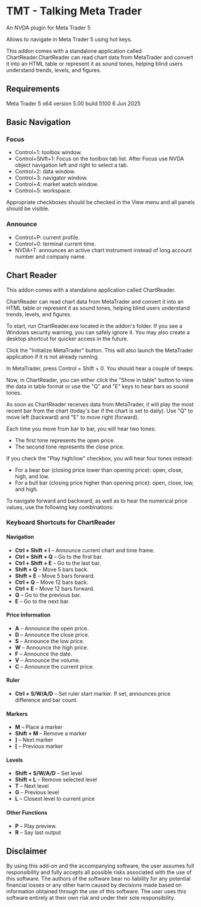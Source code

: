 # TMT - Talking Meta Trader

An NVDA plugin for Meta Trader 5

Allows to navigate in Meta Trader 5 using hot keys.

This addon comes with a standalone application called ChartReader.ChartReader can read chart data from MetaTrader and convert it into an HTML table or represent it as sound tones, helping blind users understand trends, levels, and figures.

## Requirements

 Meta Trader 5 x64 version 5.00 build 5100 6 Jun 2025
 
## Basic Navigation

### Focus

* Control+1: toolbox window.
* Control+Shift+1: Focus on the toolbox tab list. After Focus use NVDA object navigation left and right to select a tab.
* Control+2: data window.
* Control+3: navigator window.
* Control+4: market watch window.
* Control+5: workspace.

Appropriate checkboxes should be checked in the View menu and all panels should be visible.

### Announce

* Control+P: current profile.
* Control+0: terminal current time.
* NVDA+T: announces an active chart instrument instead of long account number and company name.

## Chart Reader

This addon comes with a standalone application called ChartReader.

ChartReader can read chart data from MetaTrader and convert it into an HTML table or represent it as sound tones, helping blind users understand trends, levels, and figures.

To start, run ChartReader.exe located in the addon's folder. If you see a Windows security warning, you can safely ignore it. You may also create a desktop shortcut for quicker access in the future.

Click the "Initialize MetaTrader" button. This will also launch the MetaTrader application if it is not already running.

In MetaTrader, press Control + Shift + 0. You should hear a couple of beeps.

Now, in ChartReader, you can either click the "Show in table" button to view the data in table format or use the "Q" and "E" keys to hear bars as sound tones.

As soon as ChartReader receives data from MetaTrader, it will play the most recent bar from the chart (today's bar if the chart is set to daily). Use "Q" to move left (backward) and "E" to move right (forward).

Each time you move from bar to bar, you will hear two tones:
* The first tone represents the open price.
* The second tone represents the close price.

If you check the "Play high/low" checkbox, you will hear four tones instead:
* For a bear bar (closing price lower than opening price): open, close, high, and low.
* For a bull bar (closing price higher than opening price): open, close, low, and high.

To navigate forward and backward, as well as to hear the numerical price values, use the following key combinations:

### Keyboard Shortcuts for ChartReader

#### Navigation

- **Ctrl + Shift + I** – Announce current chart and time frame.
- **Ctrl + Shift + Q** – Go to the first bar.
- **Ctrl + Shift + E** – Go to the last bar.
- **Shift + Q** – Move 5 bars back.
- **Shift + E** – Move 5 bars forward.
- **Ctrl + Q** – Move 12 bars back.
- **Ctrl + E** – Move 12 bars forward.
- **Q** – Go to the previous bar.
- **E** – Go to the next bar.

#### Price Information

- **A** – Announce the open price.
- **D** – Announce the close price.
- **S** – Announce the low price.
- **W** – Announce the high price.
- **F** – Announce the date.
- **V** – Announce the volume.
- **C** – Announce the current price.

#### Ruler

- **Ctrl + S/W/A/D** – Set ruler start marker. If set, announces price difference and bar count.

#### Markers

- **M** – Place a marker
- **Shift + M** – Remove a marker
- **]** – Next marker
- **[** – Previous marker

#### Levels

- **Shift + S/W/A/D** – Set level
- **Shift + L** – Remove selected level
- **T** – Next level
- **G** – Previous level
- **L** – Closest level to current price

#### Other Functions

- **P** – Play preview.
- **R** – Say last output

## **Disclaimer**

By using this add-on and the accompanying software, the user assumes full responsibility and fully accepts all possible risks associated with the use of this software. The authors of the software bear no liability for any potential financial losses or any other harm caused by decisions made based on information obtained through the use of this software. The user uses this software entirely at their own risk and under their sole responsibility.
